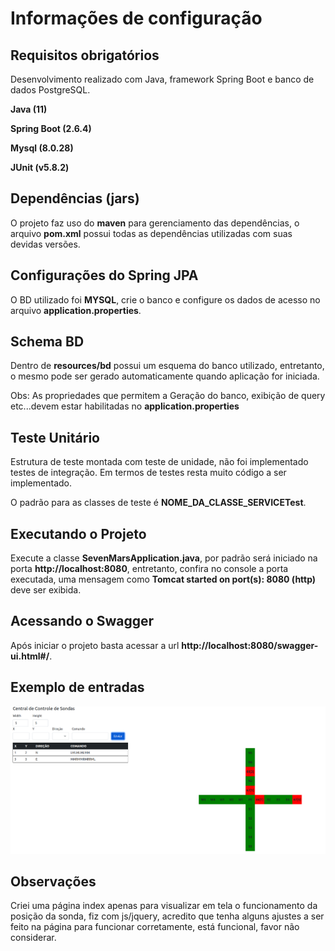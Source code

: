 # Informações de configuração

## Requisitos obrigatórios
Desenvolvimento realizado com Java, framework Spring Boot e banco de dados PostgreSQL.

**Java        (11)**

**Spring Boot (2.6.4)**

**Mysql  (8.0.28)**

**JUnit  (v5.8.2)**

## Dependências (jars)
O projeto faz uso do **maven** para gerenciamento das dependências, o arquivo **pom.xml** possui todas
as dependências utilizadas com suas devidas versões.

## Configurações do Spring JPA
O BD utilizado foi **MYSQL**, crie o banco e configure os dados de acesso no arquivo **application.properties**.

## Schema BD
Dentro de **resources/bd** possui um esquema do banco utilizado, entretanto, o mesmo pode ser gerado automaticamente quando aplicação for iniciada.

Obs: As propriedades que permitem a Geração do banco, exibição de query etc...devem estar habilitadas no **application.properties**

## Teste Unitário
Estrutura de teste montada com teste de unidade, não foi implementado testes de integração. Em termos de testes resta muito código a ser implementado.

O padrão para as classes de teste é **NOME_DA_CLASSE_SERVICETest**.

## Executando o Projeto
Execute a classe **SevenMarsApplication.java**, por padrão será iniciado na porta **http://localhost:8080**, entretanto, confira no console a porta executada, uma mensagem como **Tomcat started on port(s): 8080 (http)** deve ser exibida.

## Acessando o Swagger
Após iniciar o projeto basta acessar a url **http://localhost:8080/swagger-ui.html#/**.

## Exemplo de entradas
![img.png](img.png)

## Observações
Criei uma página index apenas para visualizar em tela o funcionamento da posição da sonda, 
fiz com js/jquery, acredito que tenha alguns ajustes a ser feito na página para funcionar corretamente, 
está funcional, favor não considerar. 
